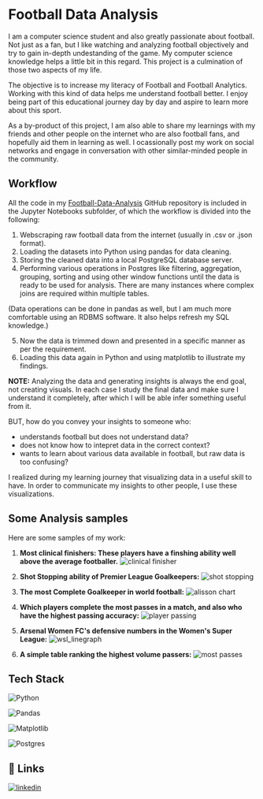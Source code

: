  # Football Data Analysis
I am a computer science student and also greatly passionate about football. Not just as a fan, but I like watching and analyzing football objectively and try to gain in-depth undestanding of the game. My computer science knowledge helps a little bit in this regard. This project is a culmination of those two aspects of my life.

The objective is to increase my literacy of Football and Football Analytics. Working with this kind of data helps me understand football better. I enjoy being part of this educational journey day by day and aspire to learn more about this sport.

As a by-product of this project, I am also able to share my learnings with my friends and other people on the internet who are also football fans, and hopefully aid them in learning as well. I ocassionally post my work on social networks and engage in conversation with other similar-minded people in the community.

## Workflow
All the code in my [Football-Data-Analysis](https://github.com/shadeszn/Football-Data-Analysis) GitHub repository is included in the Jupyter Notebooks subfolder, of which the workflow is divided into the following:

1. Webscraping raw football data from the internet (usually in .csv or .json format).
2. Loading the datasets into Python using pandas for data cleaning.
3. Storing the cleaned data into a local PostgreSQL database server.
4. Performing various operations in Postgres like filtering, aggregation, grouping, sorting and using other window functions until the data is ready to be used for analysis. There are many instances where complex joins are required within multiple tables.

(Data operations can be done in pandas as well, but I am much more comfortable using an RDBMS software. It also helps refresh my SQL knowledge.)

5. Now the data is trimmed down and presented in a specific manner as per the requirement.
6. Loading this data again in Python and using matplotlib to illustrate my findings.

__NOTE:__ Analyzing the data and generating insights is always the end goal, not creating visuals. In each case I study the final data and make sure I understand it completely, after which I will be able infer something useful from it. 

BUT, how do you convey your insights to someone who:
* understands football but does not understand data?
* does not know how to intepret data in the correct context?
* wants to learn about various data available in football, but raw data is too confusing?

I realized during my learning journey that visualizing data in a useful skill to have. In order to communicate my insights to other people, I use these visualizations.

## Some Analysis samples
Here are some samples of my work:

1. __Most clinical finishers: These players have a finshing ability well above the average footballer.__
![clinical finisher](https://github.com/shadeszn/Football-Data-Analysis/blob/main/visualizations/striker_barchart.png)

2. __Shot Stopping ability of Premier League Goalkeepers:__
![shot stopping](https://github.com/shadeszn/Football-Data-Analysis/blob/main/visualizations/gsaa_barchart.png)

3. __The most Complete Goalkeeper in world football:__
![alisson chart](https://github.com/shadeszn/Football-Data-Analysis/blob/main/visualizations/GK_charts/Alisson.png)

4. __Which players complete the most passes in a match, and also who have the highest passing accuracy:__
![player passing](https://github.com/shadeszn/Football-Data-Analysis/blob/main/visualizations/passing_scatter.png)

5. __Arsenal Women FC's defensive numbers in the Women's Super League:__
![wsl_linegraph](https://github.com/shadeszn/Football-Data-Analysis/blob/main/visualizations/wsl_xga_linegraph.png)

6. __A simple table ranking the highest volume passers:__
![most passes](https://github.com/shadeszn/Football-Data-Analysis/blob/main/visualizations/mostpasses_table.png)

## Tech Stack

![Python](https://img.shields.io/badge/python-3670A0?style=for-the-badge&logo=python&logoColor=ffdd54)

![Pandas](https://img.shields.io/badge/pandas-%23150458.svg?style=for-the-badge&logo=pandas&logoColor=white)

![Matplotlib](https://img.shields.io/badge/Matplotlib-%23ffffff.svg?style=for-the-badge&logo=Matplotlib&logoColor=black)

![Postgres](https://img.shields.io/badge/postgres-%23316192.svg?style=for-the-badge&logo=postgresql&logoColor=white)



## 🔗 Links
[![linkedin](https://img.shields.io/badge/linkedin-0A66C2?style=for-the-badge&logo=linkedin&logoColor=white)](https://www.linkedin.com/in/not-ankurbiswas/)
